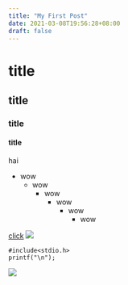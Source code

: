 ```yaml
---
title: "My First Post"
date: 2021-03-08T19:56:28+08:00
draft: false
---
```


# title
## title
### title
#### title
hai
- wow
    - wow
        - wow
            - wow
                - wow
                    - wow
  
[click](http://csst.tw/)
![](https://static.wikia.nocookie.net/disney/images/5/5d/Profile_-_Piglet.png/revision/latest/top-crop/width/360/height/450?cb=20190424074931)
```c=
#include<stdio.h>
printf("\n");
```
![](https://i.imgur.com/4yds2lm.png)
